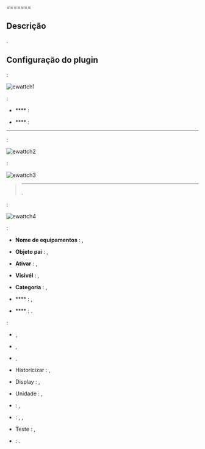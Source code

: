  
=======

Descrição 
-----------


.

Configuração do plugin 
-----------------------


 :

![ewattch1](../images/ewattch1.PNG)

 :

-   **** : 

-   **** : 
    

 
-----------------------------


 :

![ewattch2](../images/ewattch2.PNG)


 :

![ewattch3](../images/ewattch3.PNG)

> ****
>
> 
> 
> .

 :

![ewattch4](../images/ewattch4.PNG)

 :

-   **Nome de equipamentos** : ,

-   **Objeto pai** : 
    ,

-   **Ativar** : ,

-   **Visivél** : ,

-   **Categoria** : 
    ,

-   **** : 
    ,

-   **** : .

 :

-   ,

-   ,

-   
    ,

-   Historicizar : ,

-   Display : ,

-   Unidade : ,

-    : ,

-    : 
    ,
    ,

-   Teste : ,

-    : .


